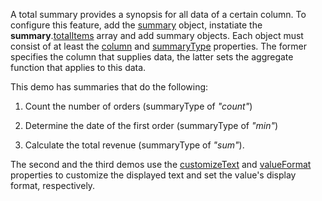 A total summary provides a synopsis for all data of a certain column. To configure this feature, add the [summary](/Documentation/ApiReference/UI_Components/dxDataGrid/Configuration/summary/) object, instatiate the **summary**.[totalItems](/Documentation/ApiReference/UI_Components/dxDataGrid/Configuration/summary/totalItems/) array and add summary objects. Each object must consist of at least the [column](/Documentation/ApiReference/UI_Components/dxDataGrid/Configuration/summary/totalItems/#column) and [summaryType](/Documentation/ApiReference/UI_Components/dxDataGrid/Configuration/summary/totalItems/#summaryType) properties. The former specifies the column that supplies data, the latter sets the aggregate function that applies to this data.

This demo has summaries that do the following:

1. Count the number of orders (summaryType of *"count"*)

2. Determine the date of the first order (summaryType of *"min"*)
   
3. Calculate the total revenue (summaryType of *"sum"*).

The second and the third demos use the [customizeText](/Documentation/ApiReference/UI_Components/dxDataGrid/Configuration/summary/totalItems/#customizeText) and [valueFormat](/Documentation/ApiReference/UI_Components/dxDataGrid/Configuration/summary/totalItems/#valueFormat) properties to customize the displayed text and set the value's display format, respectively.
